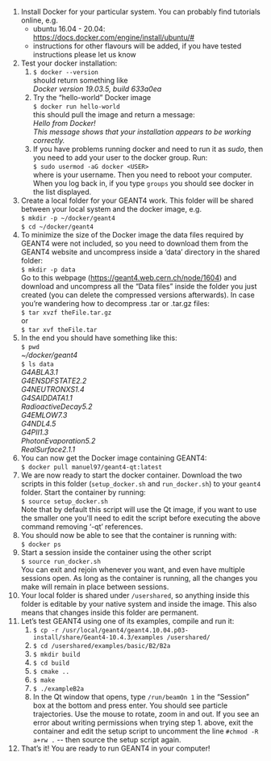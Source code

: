 1. Install Docker for your particular system. You can probably find tutorials online, e.g. 
    * ubuntu 16.04 - 20.04: https://docs.docker.com/engine/install/ubuntu/#
    * instructions for other flavours will be added, if you have tested instructions please let us know
2. Test your docker installation:
    1. `$ docker --version`<br>
    should return something like <br>
    _Docker version 19.03.5, build 633a0ea_
    2. Try the “hello-world” Docker image <br>
    `$ docker run hello-world` <br>
    this should pull the image and return a message: <br>
    _Hello from Docker!_ <br>
    _This message shows that your installation appears to be working correctly._
    3. If you have problems running docker and need to run it as _sudo_, then you need to add your user to the docker group. Run:<br>
    `$ sudo usermod -aG docker <USER>` <br>
    where <USER> is your username. Then you need to reboot your computer. When you log back in, if you type `groups` you should see docker in the list displayed.
3. Create a local folder for your GEANT4 work. This folder will be shared between your local system and the docker image, e.g. <br>
    `$ mkdir -p ~/docker/geant4` <br>
    `$ cd ~/docker/geant4`
4. To minimize the size of the Docker image the data files required by GEANT4 were not included, so you need to download them from the GEANT4 website and uncompress inside a ‘data’ directory in the shared folder: <br>
    `$ mkdir -p data` <br>
    Go to this webpage (https://geant4.web.cern.ch/node/1604) and download and uncompress all the “Data files” inside the folder you just created (you can delete the compressed versions afterwards). In case you’re wandering how to decompress .tar or .tar.gz files: <br>
    `$ tar xvzf theFile.tar.gz` <br>
    or <br>
    `$ tar xvf theFile.tar`
5. In the end you should have something like this: <br>
    `$ pwd` <br>
    _~/docker/geant4_ <br>
    `$ ls data` <br>
    _G4ABLA3.1 <br>
    G4ENSDFSTATE2.2 <br>
    G4NEUTRONXS1.4 <br>
    G4SAIDDATA1.1 <br>
    RadioactiveDecay5.2 <br>
    G4EMLOW7.3 <br>
    G4NDL4.5 <br>
    G4PII1.3 <br>
    PhotonEvaporation5.2 <br>
    RealSurface2.1.1_ <br>
6. You can now get the Docker image containing GEANT4: <br>
    `$ docker pull manuel97/geant4-qt:latest` <br>
7. We are now ready to start the docker container. Download the two scripts in this folder (`setup_docker.sh` and `run_docker.sh`) to your `geant4` folder. Start the container by running: <br>
    `$ source setup_docker.sh` <br>
    Note that by default this script will use the Qt image, if you want to use the smaller one you'll need to edit the script before executing the above command removing ‘-qt’ references.
8. You should now be able to see that the container is running with: <br>
    `$ docker ps`
9. Start a session inside the container using the other script <br>
    `$ source run_docker.sh` <br>
    You can exit and rejoin whenever you want, and even have multiple sessions open. As long as the container is running, all the changes you make will remain in place between sessions.
10. Your local folder is shared under `/usershared`, so anything inside this folder is editable by your native system and inside the image. This also means that changes inside this folder are permanent.
11. Let’s test GEANT4 using one of its examples, compile and run it: <br>
    1. `$ cp -r /usr/local/geant4/geant4.10.04.p03-install/share/Geant4-10.4.3/examples /usershared/`
    2. `$ cd /usershared/examples/basic/B2/B2a`
    3. `$ mkdir build`
    4. `$ cd build`
    5. `$ cmake ..`
    6. `$ make`
    7. `$ ./exampleB2a`
    8. In the Qt window that opens, type `/run/beamOn 1` in the “Session” box at the bottom and press enter. You should see particle trajectories. Use the mouse to rotate, zoom in and out.
    If you see an error about writing permissions when trying step 1. above, exit the container and edit the setup script to uncomment the line `#chmod -R a+rw .` -- then source the setup script again.
12. That’s it! You are ready to run GEANT4 in your computer!
